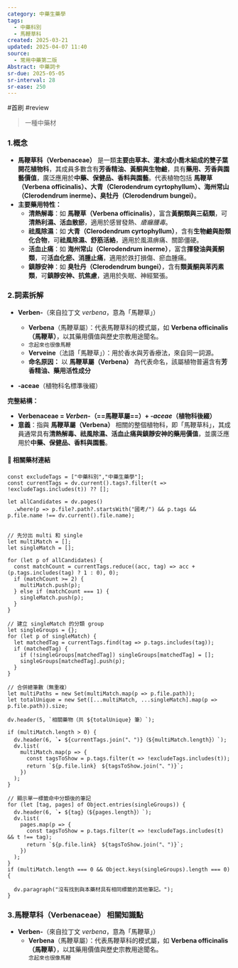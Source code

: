 ```yaml
---
category: 中藥生藥學
tags:
  - 中藥科別
  - 馬鞭草科
created: 2025-03-21
updated: 2025-04-07 11:40
source:
  - 常用中藥第二版
Abstract: 中藥詞卡
sr-due: 2025-05-05
sr-interval: 28
sr-ease: 250
---
```

#首刷 #review
>一種中藥材
### 1.概念
- **馬鞭草科（Verbenaceae）** 是一類**主要由草本、灌木或小喬木組成的雙子葉開花植物科**，其成員多數含有**芳香精油、黃酮與生物鹼**，具有**藥用、芳香與園藝價值**，廣泛應用於**中藥、保健品、香料與園藝**。代表植物包括 **馬鞭草（Verbena officinalis）、大青（Clerodendrum cyrtophyllum）、海州常山（Clerodendrum inerme）、臭牡丹（Clerodendrum bungei）**。  
- **主要藥用特性：**  
  - **清熱解毒**：如 **馬鞭草（Verbena officinalis）**，富含**黃酮類與三萜類**，可**清熱利濕、活血散瘀**，適用於感冒發熱、*瘡癰腫毒*。  
  - **祛風除濕**：如 **大青（Clerodendrum cyrtophyllum）**，含有**生物鹼與酚類化合物**，可**祛風除濕、舒筋活絡**，適用於風濕痹痛、關節僵硬。  
  - **活血止痛**：如 **海州常山（Clerodendrum inerme）**，富含**揮發油與黃酮類**，可**活血化瘀、消腫止痛**，適用於跌打損傷、瘀血腫痛。  
  - **鎮靜安神**：如 **臭牡丹（Clerodendrum bungei）**，含有**類黃酮與苯丙素類**，可**鎮靜安神、抗焦慮**，適用於失眠、神經緊張。  

### 2.詞素拆解
- **Verben-**（來自拉丁文 *verbena*，意為「馬鞭草」）  
  - **Verbena**（馬鞭草屬）：代表馬鞭草科的模式屬，如 **Verbena officinalis（馬鞭草）**，以其藥用價值與歷史宗教用途聞名。  
  - `念起來也很像馬鞭`
  - **Verveine**（法語「馬鞭草」）：用於香水與芳香療法，來自同一詞源。  
  - **命名原因：** 以 **馬鞭草屬（Verbena）** 為代表命名，該屬植物普遍含有**芳香精油、藥用活性成分**

- **-aceae**（植物科名標準後綴）  

**完整結構：**
- **Verbenaceae = *Verben-*（==馬鞭草屬==）+ *-aceae*（植物科後綴）**  
- **意義**：指與 **馬鞭草屬（Verbena）** 相關的整個植物科，即「馬鞭草科」，其成員通常具有**清熱解毒、祛風除濕、活血止痛與鎮靜安神的藥用價值**，並廣泛應用於**中藥、保健品、香料與園藝**。 <!--SR:!2025-04-08,1,230-->  

#### 📌 相關藥材連結


```dataviewjs
const excludeTags = ["中藥科別","中藥生藥學"];
const currentTags = dv.current().tags?.filter(t => !excludeTags.includes(t)) ?? [];

let allCandidates = dv.pages()
  .where(p => p.file?.path?.startsWith("國考/") && p.tags && p.file.name !== dv.current().file.name);


// 先分出 multi 和 single
let multiMatch = [];
let singleMatch = [];

for (let p of allCandidates) {
  const matchCount = currentTags.reduce((acc, tag) => acc + (p.tags.includes(tag) ? 1 : 0), 0);
  if (matchCount >= 2) {
    multiMatch.push(p);
  } else if (matchCount === 1) {
    singleMatch.push(p);
  }
}

// 建立 singleMatch 的分類 group
let singleGroups = {};
for (let p of singleMatch) {
  let matchedTag = currentTags.find(tag => p.tags.includes(tag));
  if (matchedTag) {
    if (!singleGroups[matchedTag]) singleGroups[matchedTag] = [];
    singleGroups[matchedTag].push(p);
  }
}

// 合併總筆數（無重複）
let multiPaths = new Set(multiMatch.map(p => p.file.path));
let totalUnique = new Set([...multiMatch, ...singleMatch].map(p => p.file.path)).size;

dv.header(5, `相關藥物（共 ${totalUnique} 筆）`);

if (multiMatch.length > 0) {
  dv.header(6, `▸ ${currentTags.join("、")}（${multiMatch.length}）`);
  dv.list(
    multiMatch.map(p => {
      const tagsToShow = p.tags.filter(t => !excludeTags.includes(t));
      return `${p.file.link}　${tagsToShow.join("、")}`;
    })
  );
}

// 顯示單一標籤命中分類後的筆記
for (let [tag, pages] of Object.entries(singleGroups)) {
  dv.header(6, `▸ ${tag}（${pages.length}）`);
  dv.list(
    pages.map(p => {
      const tagsToShow = p.tags.filter(t => !excludeTags.includes(t) && t !== tag);
      return `${p.file.link}　${tagsToShow.join("、")}`;
    })
  );
}
if (multiMatch.length === 0 && Object.keys(singleGroups).length === 0) {

  dv.paragraph("沒有找到與本藥材具有相同標籤的其他筆記。");
}

```



### 3.馬鞭草科（Verbenaceae） 相關知識點
- **Verben-**（來自拉丁文 *verbena*，意為「馬鞭草」）  
  - **Verbena**（馬鞭草屬）：代表馬鞭草科的模式屬，如 **Verbena officinalis（馬鞭草）**，以其藥用價值與歷史宗教用途聞名。  
  `念起來也很像馬鞭`




